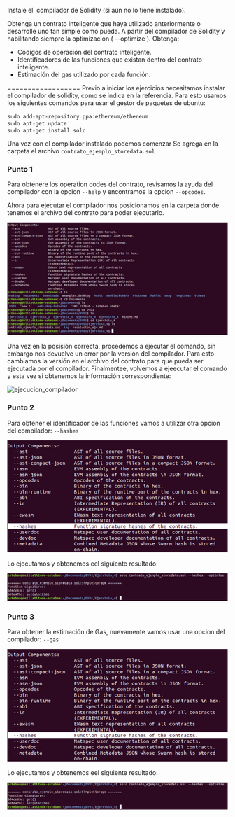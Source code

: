 Instale el ​ compilador de Solidity​ (si aún no lo tiene instalado).

Obtenga un contrato inteligente que haya utilizado anteriormente o desarrolle uno tan
simple como pueda.
A partir del compilador de Solidity y habilitando siempre la optimización (​ --optimize​ ).
Obtenga:
- Códigos de operación del contrato inteligente.
- Identificadores de las funciones que existan dentro del contrato inteligente.
- Estimación del gas utilizado por cada función.


==================
Previo a iniciar los ejercicios necesitamos instalar el compilador de solidity, como se indica en la referencia.
Para esto usamos los siguientes comandos para usar el gestor de paquetes de ubuntu:

~~~
sudo add-apt-repository ppa:ethereum/ethereum
sudo apt-get update
sudo apt-get install solc
~~~

Una vez con el compilador instalado podemos comenzar
Se agrega en la carpeta el archivo `contrato_ejemplo_storedata.sol`

### Punto 1

Para obtenere los operation codes del contrato, revisamos la ayuda del compilador con la opcion `--help` y encontramos la opcion `--opcodes`.

Ahora para ejecutar el compilador nos posicionamos en la carpeta donde tenemos el archivo del contrato para poder ejecutarlo. 

![help_y_carpeta](https://github.com/egabete/DYD1/blob/master/Ejercicio_4/img/help_y_carpeta.png)


Una vez en la posisión correcta, procedemos a ejecutar el comando, sin embargo nos devuelve un error por la versión del compilador.
Para esto cambiamos la versión en el archivo del contrato para que pueda ser ejecutada por el compilador.
Finalmentee, volvemos a ejeecutar el comando y esta vez si obtenemos la información correspondiente:

![ejecucion_compilador](https://github.com/egabete/DYD1/blob/master/Ejercicio_4/img/ejecucion_compilado.png)


### Punto 2

Para obtener el identificador de las funciones vamos a utilizar otra opcion del compilador: `--hashes`

![help_hashes](https://github.com/egabete/DYD1/blob/master/Ejercicio_4/img/help_hashes.png)

Lo ejecutamos y obtenemos eel siguiente resultado:

![hashes_ejecucion](https://github.com/egabete/DYD1/blob/master/Ejercicio_4/img/hashes_ejecucion.png)


### Punto 3

Para obtener la estimación de Gas, nuevamente vamos usar una opcion del compilador: `--gas`

![help_gas](https://github.com/egabete/DYD1/blob/master/Ejercicio_4/img/help_hashes.png)

Lo ejecutamos y obtenemos eel siguiente resultado:

![gas_ejecucion](https://github.com/egabete/DYD1/blob/master/Ejercicio_4/img/hashes_ejecucion.png)

